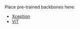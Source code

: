 Place pre-trained backbones here:
- [Xception](https://github.com/Debanik/FaceForensics/blob/master/classification/xception-b5690688.pth)
- [ViT](https://openaipublic.azureedge.net/clip/models/5806e77cd80f8b59890b7e101eabd078d9fb84e6937f9e85e4ecb61988df416f/ViT-B-16.pt)
